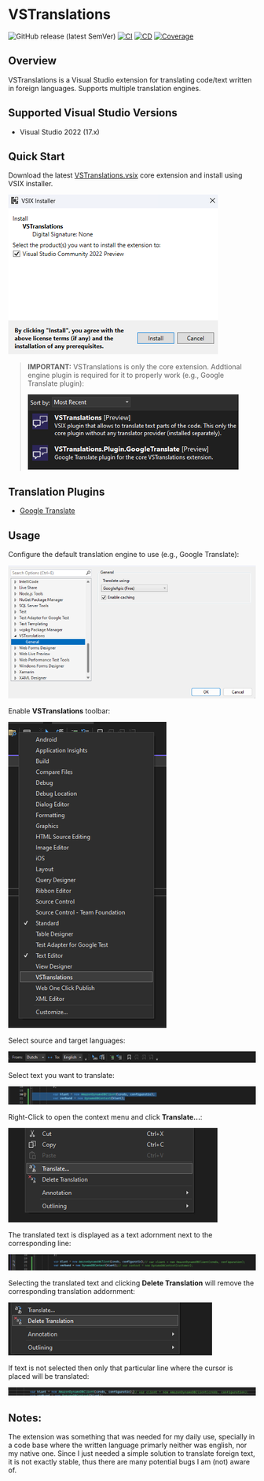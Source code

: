 # VSTranslations

![GitHub release (latest SemVer)](https://img.shields.io/github/v/release/TomasStuina/VSTranslations?display_name=tag&sort=semver&style=plastic)
[![CI](https://github.com/TomasStuina/VSTranslations/actions/workflows/ci.yml/badge.svg)](https://github.com/TomasStuina/VSTranslations/actions/workflows/ci.yml)
[![CD](https://github.com/TomasStuina/VSTranslations/actions/workflows/cd.yml/badge.svg)](https://github.com/TomasStuina/VSTranslations/actions/workflows/cd.yml)
[![Coverage](https://tomasstuina.github.io/VSTranslations/badge_combined.svg)](https://tomasstuina.github.io/VSTranslations/)


## Overview
VSTranslations is a Visual Studio extension for translating code/text written in foreign languages. Supports multiple translation engines.

## Supported Visual Studio Versions

- Visual Studio 2022 (17.x)

## Quick Start
Download the latest [VSTranslations.vsix](https://github.com/TomasStuina/VSTranslations/releases/latest/download/VSTranslations.vsix) core extension and install using VSIX installer. 

![Install](./media/install.png)

> **IMPORTANT:** VSTranslations is only the core extension. Addtional engine plugin is required for it to properly work (e.g., Google Translate plugin): 
>
>![Installed-Plugins](./media/installed-plugins.png)

## Translation Plugins
- [Google Translate](https://github.com/TomasStuina/VSTranslations/releases/latest/download/VSTranslations.Plugin.GoogleTranslate.vsix)

## Usage

Configure the default translation engine to use (e.g., Google Translate):

![Configure](./media/settings.png)

Enable **VSTranslations** toolbar:

![Configure](./media/toolbar-context.png)

Select source and target languages:

![](./media/language-select.png)

Select text you want to translate:

![Selected-Text](./media/selected.png)

Right-Click to open the context menu and click **Translate...**:

![Context-Translate](./media/translate-context.png)

The translated text is displayed as a text adornment next to the corresponding line:

![Translated](./media/translated.png)

Selecting the translated text and clicking **Delete Translation** will remove the corresponding translation addornment:

![Delete-Translation](./media/delete-translation.png)

If text is not selected then only that particular line where the cursor is placed will be translated:

![Delete-Translation](./media/cursor-placed.png)

## Notes:

The extension was something that was needed for my daily use, specially in a code base where the written language primarly neither was english, nor my native one. Since I just needed a simple solution to translate foreign text, it is not exactly stable, thus there are many potential bugs I am (not) aware of.
